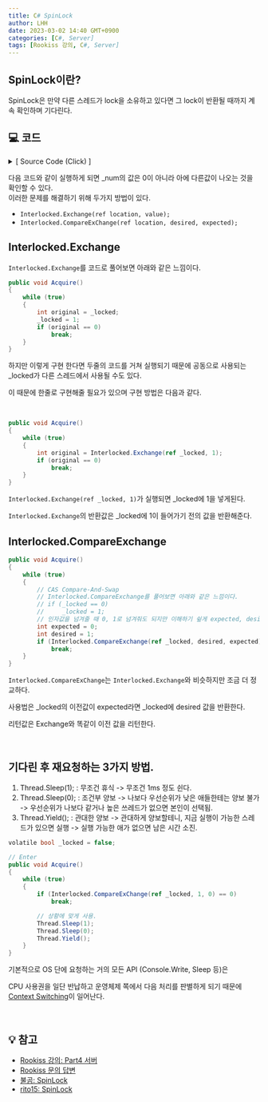```yaml
---
title: C# SpinLock
author: LHH
date: 2023-03-02 14:40 GMT+0900
categories: [C#, Server]
tags: [Rookiss 강의, C#, Server]
---
```


## SpinLock이란?
SpinLock은 만약 다른 스레드가 lock을 소유하고 있다면 그 lock이 반환될 때까지 계속 확인하며 기다린다.

## 💻 코드

<details>
<summary> [ Source Code (Click) ] </summary>
<div markdown="1">

```cs
class SpinLock
{
    volatile bool _locked = false;

    // Enter
    public void Acquire()
    {
        // 잠김이 풀리기를 기다린다.
        while (_locked == true)
        {
            
        }

        // 내꺼!
        _locked = true;
    }

    // Exit
    public void Release()
    {
        _locked = false;
    }
}

class Program
{
    static int _num = 0;
    static SpinLock _lock = new SpinLock();

    static void Thread_1()
    {
        for(int i=0; i<100000; i++)
        {
            _lock.Acquire();
            _num++;
            _lock.Release();
        }
    }

    static void Thread_2()
    {
        for (int i = 0; i < 100000; i++)
        {
            _lock.Acquire();
            _num--;
            _lock.Release();
        }
    }

    static void Main(string[] args)
    {
        Task t1 = new Task(Thread_1);
        Task t2 = new Task(Thread_2);

        t1.Start();
        t2.Start();

        Task.WaitAll(t1, t2);

        Console.WriteLine(_num);
    }
}
```

</div>
</details>

다음 코드와 같이 실행하게 되면 _num의 값은 0이 아니라 아에 다른값이 나오는 것을 확인할 수 있다. <br>
이러한 문제를 해결하기 위해 두가지 방법이 있다.
- `Interlocked.Exchange(ref location, value);`
- `Interlocked.CompareExChange(ref location, desired, expected);`


## Interlocked.Exchange
`Interlocked.Exchange`를 코드로 풀어보면 아래와 같은 느낌이다. <br>
```cs
public void Acquire()
{
    while (true)
    {
        int original = _locked;
        _locked = 1;
        if (original == 0)
            break;
    }
}
```
하지만 이렇게 구현 한다면 두줄의 코드를 거쳐 실행되기 때문에 공동으로 사용되는 _locked가 다른 스레드에서 사용될 수도 있다.

이 때문에 한줄로 구현해줄 필요가 있으며 구현 방법은 다음과 같다.

<br>

```cs
public void Acquire()
{
    while (true)
    {
        int original = Interlocked.Exchange(ref _locked, 1);
        if (original == 0)
            break;
    }
}
```
`Interlocked.Exchange(ref _locked, 1)`가 실행되면 _locked에 1을 넣게된다.

`Interlocked.Exchange`의 반환값은 _locked에 1이 들어가기 전의 값을 반환해준다.

## Interlocked.CompareExchange
```cs
public void Acquire()
{
    while (true)
    {
        // CAS Compare-And-Swap
        // Interlocked.CompareExchange를 풀어보면 아래와 같은 느낌이다.
        // if (_locked == 0)
        //     _locked = 1;
        // 인자값을 넘겨줄 때 0, 1로 넘겨줘도 되지만 이해하기 슆게 expected, desired를 선언했다.
        int expected = 0;
        int desired = 1;
        if (Interlocked.CompareExchange(ref _locked, desired, expected) == expected)
            break;
    }
}
```
`Interlocked.CompareExChange`는 `Interlocked.Exchange`와 비슷하지만 조금 더 정교하다.

사용법은 _locked의 이전값이 expected라면 _locked에 desired 값을 반환한다.

리턴값은 Exchange와 똑같이 이전 값을 리턴한다.

<br>

## 기다린 후 재요청하는 3가지 방법.
1. Thread.Sleep(1); : 무조건 휴식 -> 무조건 1ms 정도 쉰다.
2. Thread.Sleep(0); : 조건부 양보 -> 나보다 우선순위가 낮은 애들한테는 양보 불가 -> 우선순위가 나보다 같거나 높은 쓰레드가 없으면 본인이 선택됨.
3. Thread.Yield(); : 관대한 양보 -> 관대하게 양보할테니, 지금 실행이 가능한 스레드가 있으면 실행 -> 실행 가능한 애가 없으면 남은 시간 소진.

```cs
volatile bool _locked = false;

// Enter
public void Acquire()
{
    while (true)
    {
        if (Interlocked.CompareExChange(ref _locked, 1, 0) == 0)
            break;

        // 상황에 맞게 사용.
        Thread.Sleep(1); 
        Thread.Sleep(0); 
        Thread.Yield();       
    }
}
```
기본적으로 OS 단에 요청하는 거의 모든 API (Console.Write, Sleep 등)은

CPU 사용권을 일단 반납하고 운영체제 쪽에서 다음 처리를 판별하게 되기 때문에 [Context Switching](/posts/CSharp-컨텍스트-스위칭과-Event/)이 일어난다.

<br>

## 💡 참고
- [Rookiss 강의: Part4 서버](https://www.inflearn.com/course/%EC%9C%A0%EB%8B%88%ED%8B%B0-mmorpg-%EA%B0%9C%EB%B0%9C-part4)
- [Rookiss 문의 답변](https://www.inflearn.com/questions/36808/sleep%EA%B3%BC-context-switching%EC%97%90-%EB%8C%80%ED%95%B4)
- [불곰: SpinLock](https://brownbears.tistory.com/45)
- [rito15: SpinLock](https://rito15.github.io/posts/03-cs-spinlock/)